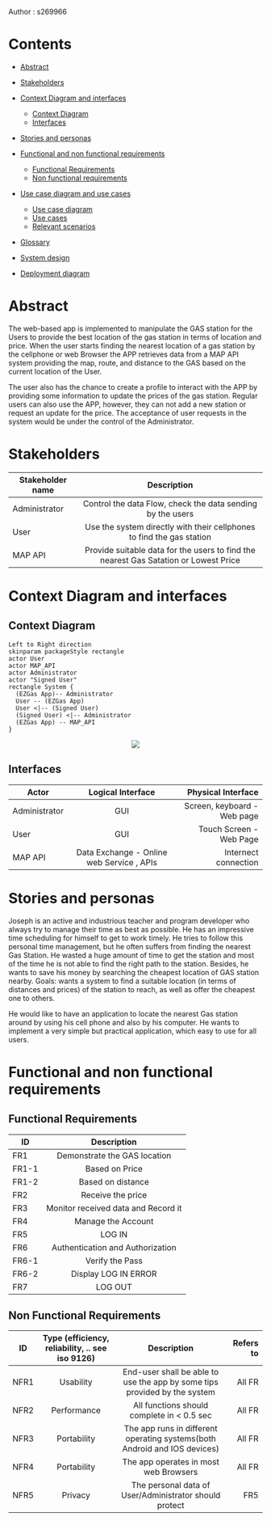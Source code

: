 Author : s269966

# Contents
- [Abstract](#abstract)
- [Stakeholders](#stakeholders)
- [Context Diagram and interfaces](#context-diagram-and-interfaces)
	+ [Context Diagram](#context-diagram)
	+ [Interfaces](#interfaces) 
	
- [Stories and personas](#stories-and-personas)
- [Functional and non functional requirements](#functional-and-non-functional-requirements)
	+ [Functional Requirements](#functional-requirements)
	+ [Non functional requirements](#non-functional-requirements)
- [Use case diagram and use cases](#use-case-diagram-and-use-cases)
	+ [Use case diagram](#use-case-diagram)
	+ [Use cases](#use-cases)
	+ [Relevant scenarios](#relevant-scenarios)
- [Glossary](#glossary)
- [System design](#system-design)
- [Deployment diagram](#deployment-diagram)

# Abstract

The web-based app is implemented to manipulate the GAS station for the Users to provide the best location of the gas station in terms of location and price. When the user starts finding the nearest location of a gas station by the cellphone or web Browser the APP retrieves data from a MAP API system providing the map, route, and distance to the GAS based on the current location of the User. 

The user also has the chance to create a profile to interact with the APP by providing some information to update the prices of the gas station. Regular users can also use the APP, however, they can not add a new station or request an update for the price. The acceptance of user requests in the system would be under the control of the Administrator.

# Stakeholders

| Stakeholder name  | Description | 
| ----------------- |:-----------:|
| Administrator     |Control the data Flow, check the data sending by the users| 
| User          |Use the system directly with their cellphones to find the gas station| 
| MAP API    	    |Provide suitable data for the users to find the nearest Gas Satation or Lowest Price | 

# Context Diagram and interfaces
## Context Diagram

```plantuml
Left to Right direction
skinparam packageStyle rectangle
actor User
actor MAP_API
actor Administrator
actor "Signed User"
rectangle System {
  (EZGas App)-- Administrator
  User -- (EZGas App)
  User <|-- (Signed User)
  (Signed User) <|-- Administrator
  (EZGas App) -- MAP_API
}
```
<center>
<img src="https://www.mediafire.com/convkey/2c96/m1om7p9hxkh53e76g.jpg" />
</center>

## Interfaces
| Actor | Logical Interface | Physical Interface  |
| ------------- |:-------------:| -----:|
|Administrator| GUI |Screen, keyboard - Web page|
|User| GUI |Touch Screen - Web Page|
|MAP API| Data Exchange - Online web Service , APIs | Internect connection |

# Stories and personas

Joseph is an active and industrious teacher and program developer who always try to manage their time as best as possible. He has an impressive time scheduling for himself to get to work timely. He tries to follow this personal time management, but he often suffers from finding the nearest Gas Station. He wasted a huge amount of time to get the station and most of the time he is not able to find the right path to the station. Besides, he wants to save his money by searching the cheapest location of GAS station nearby.
Goals: wants a system to find a suitable location (in terms of distances and prices) of the station to reach, as well as offer the cheapest one to others. 

He would like to have an application to locate the nearest Gas station around by using his cell phone and also by his computer. He wants to implement a very simple but practical application, which easy to use for all users.

# Functional and non functional requirements

## Functional Requirements
| ID        | Description  |
| ------------- |:-------------:| 
|  FR1     | Demonstrate the GAS location | 
|  FR1-1     | Based on Price | 
|  FR1-2     | Based on distance | 
|  FR2     | Receive the price |
|  FR3     | Monitor received data and Record it |
|  FR4     | Manage the Account |
|  FR5     | LOG IN |
|  FR6     | Authentication and Authorization|
|  FR6-1     | Verify the Pass |
|  FR6-2     | Display LOG IN ERROR |
|  FR7     | LOG OUT|

## Non Functional Requirements
| ID        | Type (efficiency, reliability, .. see iso 9126)           | Description  | Refers to |
| ------------- |:-------------:| :-----:| -----:|
|  NFR1     | Usability |  End-user shall be able to use the app by some tips provided by the system | All FR |
|  NFR2     | Performance | All functions should complete in < 0.5 sec  | All FR |
|  NFR3     | Portability | The app runs in different operating systems(both Android and IOS devices)  | All FR |
|  NFR4     | Portability | The app operates in most web Browsers | All FR |
|  NFR5     | Privacy | The personal data of User/Administrator should protect |FR5|

